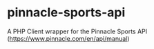 # pinnacle-sports-api
A PHP Client wrapper for the Pinnacle Sports API (https://www.pinnacle.com/en/api/manual)

